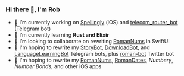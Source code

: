 ### Hi there 👋, I'm Rob

<!--
**kumo/kumo** is a ✨ _special_ ✨ repository because its `README.md` (this file) appears on your GitHub profile.

Here are some ideas to get you started:

- 🔭 I’m currently working on ...
- 🌱 I’m currently learning ...
- 👯 I’m looking to collaborate on ...
- 🤔 I’m looking for help with ...
- 💬 Ask me about ...
- 📫 How to reach me: ...
- 😄 Pronouns: ...
- ⚡ Fun fact: ...
-->

- 🔭 I’m currently working on [Spellingly](https://github.com/kumo/Spellingly) (iOS) and [telecom_router_bot](https://github.com/kumo/telecom_router_bot) (Telegram bot)
- 🌱 I’m currently learning **Rust and Elixir**
- 👯 I’m looking to collaborate on rewriting [RomanNums](https://github.com/kumo/RomanNums) in SwiftUI
- 🤖 I'm hoping to rewrite my [StoryBot](https://github.com/kumo/StoryBot), [DownloadBot](https://github.com/kumo/DownloadBot), and [LanguageLearningBot](https://github.com/kumo/LanguageLearningBot) Telegram bots, plus [roman-bot](https://github.com/kumo/roman-bot) Twitter bot
- 📱 I'm hoping to rewrite my [RomanNums](https://github.com/kumo/RomanNums), [RomanDates](https://github.com/kumo/RomanDates), _Numbery_, _Number Bonds_, and other iOS apps
